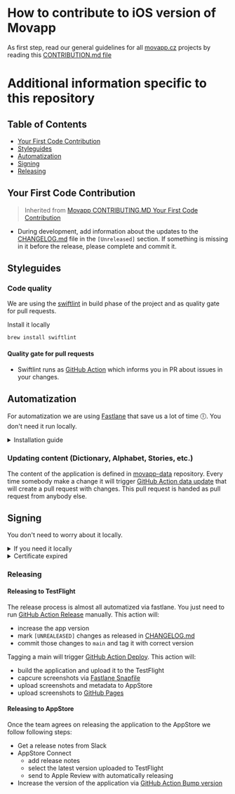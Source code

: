 # How to contribute to iOS version of Movapp

As first step, read our general guidelines for all [movapp.cz](https://movapp.cz) projects by reading this [CONTRIBUTION.md file](https://github.com/cesko-digital/movapp/blob/main/CONTRIBUTING.md)


# Additional information specific to this repository

## Table of Contents
- [Your First Code Contribution](#your-first-code-contribution)
- [Styleguides](#styleguides)
- [Automatization](#automatization)
- [Signing](#signing)
- [Releasing](#releasing)

## Your First Code Contribution
> Inherited from [Movapp CONTRIBUTING.MD Your First Code Contribution](https://github.com/cesko-digital/movapp/blob/ed0d95a196568e9055c5f4ca347647cfed790aae/CONTRIBUTING.md#your-first-code-contribution)
- During development, add information about the updates to the [CHANGELOG.md](CHANGELOG.md) file in the `[Unreleased]` section. If something is missing in it before the release, please complete and commit it.

## Styleguides
### Code quality
We are using the [swiftlint](https://github.com/realm/SwiftLint) in build phase of the project and as quality gate for pull requests. 

Install it locally 
```bash 
brew install swiftlint
```
#### Quality gate for pull requests
- Swiftlint runs as [GitHub Action](./.github/workflows/swiftlint.yml) which informs you in PR about issues in your changes.

## Automatization

For automatization we are using [Fastlane](https://fastlane.tools) that save us a lot of time 🕕. You don't need it run locally.
<details>
  <summary>Installation guide</summary>

- Installation via `bundle` (Recommended because everyone will use the same version)
```bash
cd movapp-apple
bundle install
```

- Installation via `brew`
```bash
brew install fastlane
```
</details>

### Updating content (Dictionary, Alphabet, Stories, etc.)

The content of the application is defined in [movapp-data](https://github.com/cesko-digital/movapp-data) repository. Every time somebody make a change it will trigger [GitHub Action data update](.github/workflows/data-update.yml) that will create a pull request with changes. This pull request is handed as pull request from anybody else.

## Signing

You don't need to worry about it locally.
<details>
    <summary>If you need it locally</summary>

```bash
bundle exec fastlane match development --readonly
```
</details>

<details>
    <summary>Certificate expired</summary>

- You need to have access to repository defined in [Matchfile](/Fastlane/Matchfile)
- Then run

```bash
bundle exec fastlane nuke
bundle exec fastlane match development
```
</details>

### Releasing
#### Releasing to TestFlight

The release process is almost all automatized via fastlane. You just need to run [GitHub Action Release](.github/workflows/release.yml) manually. This action will:
- increase the app version
- mark `[UNREALEASED]` changes as released in [CHANGELOG.md](/CHANGELOG.md)
- commit those changes to `main` and tag it with correct version

Tagging a main will trigger [GitHub Action Deploy](.github/workflows/deploy.yml). This action will:
- build the application and upload it to the TestFlight
- capcure screenshots via [Fastlane Snapfile](Fastlane/Snapfile)
- upload screenshots and metadata to AppStore
- upload screenshots to [GitHub Pages](https://cesko-digital.github.io/movapp-apple/screenshots.html)

#### Releasing to AppStore

Once the team agrees on releasing the application to the AppStore we follow following steps:
- Get a release notes from Slack
- AppStore Connect
    - add release notes
    - select the latest version uploaded to TestFlight
    - send to Apple Review with automatically releasing
- Increase the version of the application via [GitHub Action Bump version](.github/workflows/bump_version.yml)

